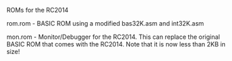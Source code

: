 ROMs for the RC2014
<p>
rom.rom - BASIC ROM using a modified bas32K.asm and int32K.asm
<p>
mon.rom - Monitor/Debugger for the RC2014. This can replace the original BASIC ROM that comes with the RC2014. Note that it is now less than 2KB in size!
